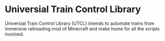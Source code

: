 # Universial Train Control Library
 Universial Train Control Library (UTCL) intends to automate trains from immersive railroading mod of Minecraft and make home for all the scripts involved.
